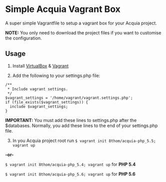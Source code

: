 # Simple Acquia Vagrant Box
A super simple Vagrantfile to setup a vagrant box for your Acquia project.

**NOTE:** You only need to download the project files if you want to customise the configuration.

## Usage

  1. Install [VirtualBox](https://www.virtualbox.org/wiki/Downloads) & [Vagrant](https://www.vagrantup.com/downloads.html)

  2. Add the following to your settings.php file:

  ```
  /**
   * Include vagrant settings.
   */
  $vagrant_settings = '/home/vagrant/vagrant.settings.php';
  if (file_exists($vagrant_settings)) {
    include $vagrant_settings;
  }
  ```

  **IMPORTANT:** You must add these lines to settings.php after the
  $databases. Normally, you add these lines to the end of your
  settings.php file.

  3. In you Acquia project root run `$ vagrant init 8thom/acquia-php_5.5; vagrant up`

  **-or-**

  `$ vagrant init 8thom/acquia-php_5.4; vagrant up` for **PHP 5.4**

  `$ vagrant init 8thom/acquia-php_5.6; vagrant up` for **PHP 5.6**

